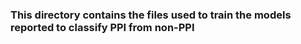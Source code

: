 <h3>This directory contains the files used to train the models reported to classify PPI from non-PPI</h3>
